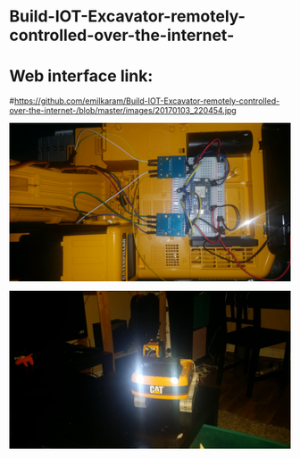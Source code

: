 # Build-IOT-Excavator-remotely-controlled-over-the-internet-

# Web interface link:
#https://github.com/emilkaram/Build-IOT-Excavator-remotely-controlled-over-the-internet-/blob/master/images/20170103_220454.jpg


![](https://github.com/emilkaram/Build-IOT-Excavator-remotely-controlled-over-the-internet-/blob/master/images/20161120_085503.jpg)

![](https://github.com/emilkaram/Build-IOT-Excavator-remotely-controlled-over-the-internet-/blob/master/images/20170103_220454.jpg)
